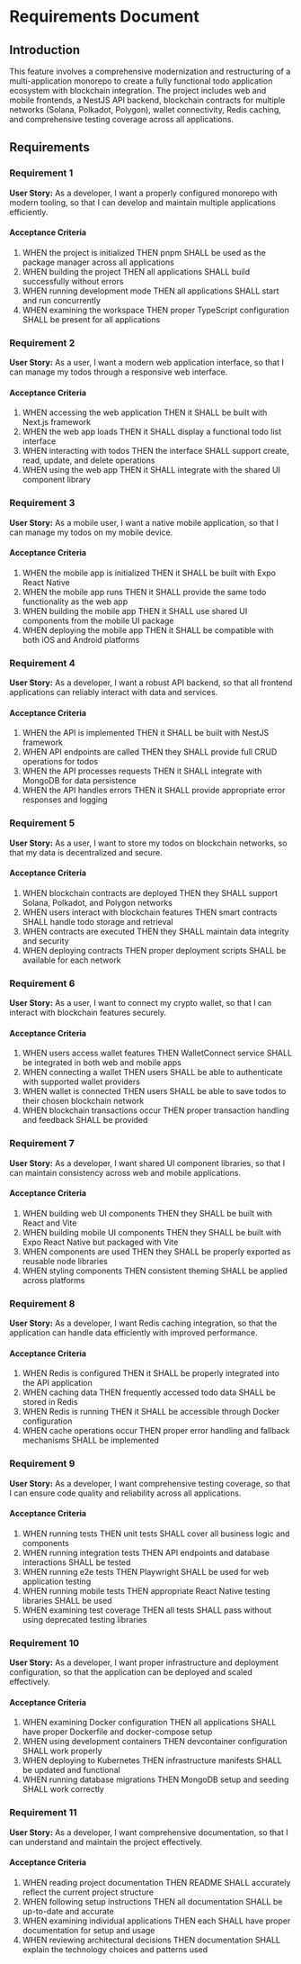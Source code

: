# Requirements Document

## Introduction

This feature involves a comprehensive modernization and restructuring of a multi-application monorepo to create a fully functional todo application ecosystem with blockchain integration. The project includes web and mobile frontends, a NestJS API backend, blockchain contracts for multiple networks (Solana, Polkadot, Polygon), wallet connectivity, Redis caching, and comprehensive testing coverage across all applications.

## Requirements

### Requirement 1

**User Story:** As a developer, I want a properly configured monorepo with modern tooling, so that I can develop and maintain multiple applications efficiently.

#### Acceptance Criteria

1. WHEN the project is initialized THEN pnpm SHALL be used as the package manager across all applications
2. WHEN building the project THEN all applications SHALL build successfully without errors
3. WHEN running development mode THEN all applications SHALL start and run concurrently
4. WHEN examining the workspace THEN proper TypeScript configuration SHALL be present for all applications

### Requirement 2

**User Story:** As a user, I want a modern web application interface, so that I can manage my todos through a responsive web interface.

#### Acceptance Criteria

1. WHEN accessing the web application THEN it SHALL be built with Next.js framework
2. WHEN the web app loads THEN it SHALL display a functional todo list interface
3. WHEN interacting with todos THEN the interface SHALL support create, read, update, and delete operations
4. WHEN using the web app THEN it SHALL integrate with the shared UI component library

### Requirement 3

**User Story:** As a mobile user, I want a native mobile application, so that I can manage my todos on my mobile device.

#### Acceptance Criteria

1. WHEN the mobile app is initialized THEN it SHALL be built with Expo React Native
2. WHEN the mobile app runs THEN it SHALL provide the same todo functionality as the web app
3. WHEN building the mobile app THEN it SHALL use shared UI components from the mobile UI package
4. WHEN deploying the mobile app THEN it SHALL be compatible with both iOS and Android platforms

### Requirement 4

**User Story:** As a developer, I want a robust API backend, so that all frontend applications can reliably interact with data and services.

#### Acceptance Criteria

1. WHEN the API is implemented THEN it SHALL be built with NestJS framework
2. WHEN API endpoints are called THEN they SHALL provide full CRUD operations for todos
3. WHEN the API processes requests THEN it SHALL integrate with MongoDB for data persistence
4. WHEN the API handles errors THEN it SHALL provide appropriate error responses and logging

### Requirement 5

**User Story:** As a user, I want to store my todos on blockchain networks, so that my data is decentralized and secure.

#### Acceptance Criteria

1. WHEN blockchain contracts are deployed THEN they SHALL support Solana, Polkadot, and Polygon networks
2. WHEN users interact with blockchain features THEN smart contracts SHALL handle todo storage and retrieval
3. WHEN contracts are executed THEN they SHALL maintain data integrity and security
4. WHEN deploying contracts THEN proper deployment scripts SHALL be available for each network

### Requirement 6

**User Story:** As a user, I want to connect my crypto wallet, so that I can interact with blockchain features securely.

#### Acceptance Criteria

1. WHEN users access wallet features THEN WalletConnect service SHALL be integrated in both web and mobile apps
2. WHEN connecting a wallet THEN users SHALL be able to authenticate with supported wallet providers
3. WHEN wallet is connected THEN users SHALL be able to save todos to their chosen blockchain network
4. WHEN blockchain transactions occur THEN proper transaction handling and feedback SHALL be provided

### Requirement 7

**User Story:** As a developer, I want shared UI component libraries, so that I can maintain consistency across web and mobile applications.

#### Acceptance Criteria

1. WHEN building web UI components THEN they SHALL be built with React and Vite
2. WHEN building mobile UI components THEN they SHALL be built with Expo React Native but packaged with Vite
3. WHEN components are used THEN they SHALL be properly exported as reusable node libraries
4. WHEN styling components THEN consistent theming SHALL be applied across platforms

### Requirement 8

**User Story:** As a developer, I want Redis caching integration, so that the application can handle data efficiently with improved performance.

#### Acceptance Criteria

1. WHEN Redis is configured THEN it SHALL be properly integrated into the API application
2. WHEN caching data THEN frequently accessed todo data SHALL be stored in Redis
3. WHEN Redis is running THEN it SHALL be accessible through Docker configuration
4. WHEN cache operations occur THEN proper error handling and fallback mechanisms SHALL be implemented

### Requirement 9

**User Story:** As a developer, I want comprehensive testing coverage, so that I can ensure code quality and reliability across all applications.

#### Acceptance Criteria

1. WHEN running tests THEN unit tests SHALL cover all business logic and components
2. WHEN running integration tests THEN API endpoints and database interactions SHALL be tested
3. WHEN running e2e tests THEN Playwright SHALL be used for web application testing
4. WHEN running mobile tests THEN appropriate React Native testing libraries SHALL be used
5. WHEN examining test coverage THEN all tests SHALL pass without using deprecated testing libraries

### Requirement 10

**User Story:** As a developer, I want proper infrastructure and deployment configuration, so that the application can be deployed and scaled effectively.

#### Acceptance Criteria

1. WHEN examining Docker configuration THEN all applications SHALL have proper Dockerfile and docker-compose setup
2. WHEN using development containers THEN devcontainer configuration SHALL work properly
3. WHEN deploying to Kubernetes THEN infrastructure manifests SHALL be updated and functional
4. WHEN running database migrations THEN MongoDB setup and seeding SHALL work correctly

### Requirement 11

**User Story:** As a developer, I want comprehensive documentation, so that I can understand and maintain the project effectively.

#### Acceptance Criteria

1. WHEN reading project documentation THEN README SHALL accurately reflect the current project structure
2. WHEN following setup instructions THEN all documentation SHALL be up-to-date and accurate
3. WHEN examining individual applications THEN each SHALL have proper documentation for setup and usage
4. WHEN reviewing architectural decisions THEN documentation SHALL explain the technology choices and patterns used